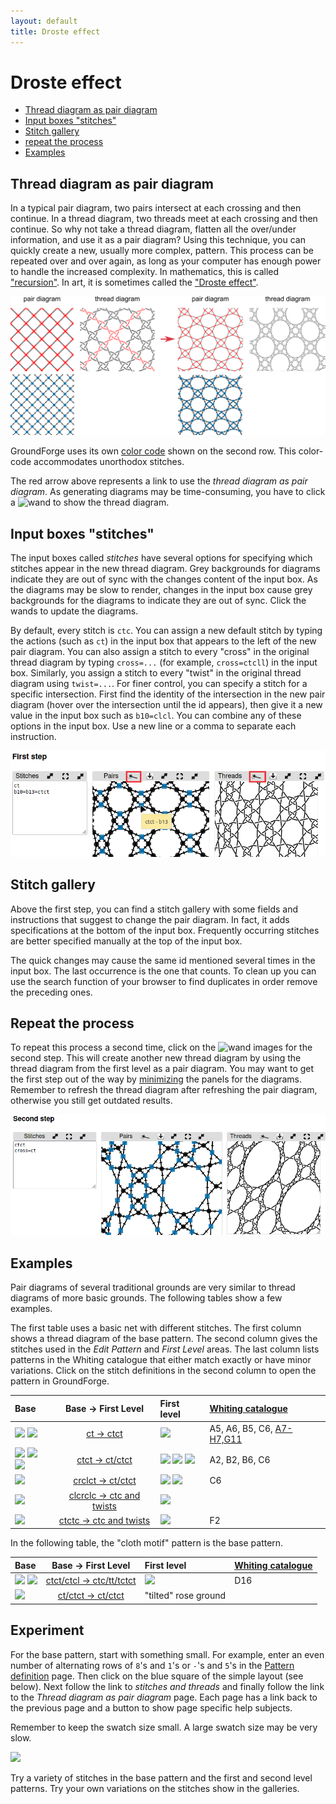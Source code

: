 ```yaml
---
layout: default
title: Droste effect
---
```


Droste effect
=============

* [Thread diagram as pair diagram](#thread-diagram-as-pair-diagram)
* [Input boxes "stitches"](#input-boxes-stitches)
* [Stitch gallery](#stitch-gallery)
* [repeat the process](#repeat-the-process)
* [Examples](#examples)

Thread diagram as pair diagram
------------------------------

In a typical pair diagram, two pairs intersect at each crossing and then continue.  In a thread diagram, two threads meet at each crossing and then continue.  So why not take a thread diagram, flatten all the over/under information, and use it as a pair diagram?  Using this technique, you can quickly create a new, usually more complex, pattern.  This process can be repeated over and over again, as long as your computer has enough power to handle the increased complexity.    In mathematics, this is called ["recursion"](https://en.wikipedia.org/wiki/Recursion).  In art, it is sometimes called the ["Droste effect"](https://en.wikipedia.org/wiki/Droste_effect).

![](images/simple-droste.png)

GroundForge uses its own [color code](/GroundForge-help/color-rules) shown on the second row. 
This color-code accommodates unorthodox stitches.

The red arrow above represents a link to use the _thread diagram as pair diagram_.
As generating diagrams may be time-consuming, you have to click a ![wand](/GroundForge/images/wand.png) to show the thread diagram. 

Input boxes "stitches"
----------------------

The input boxes called _stitches_ have several options for specifying which stitches appear in the new thread diagram.
Grey backgrounds for diagrams indicate they are out of sync with the changes content of the input box.
As the diagrams may be slow to render, changes in the input box cause grey backgrounds for the diagrams to indicate they are out of sync.
Click the wands to update the diagrams.

By default, every stitch is `ctc`.  You can assign a new default stitch by typing the actions (such as `ct`) in the input box that appears to the left of the new pair diagram. You can also assign a stitch to every "cross" in the original thread diagram by typing `cross=...` (for example, `cross=ctcll`) in the input box.  Similarly, you assign a stitch to every "twist" in the original thread diagram using `twist=...`.  For finer control, you can specify a stitch for a specific intersection.  First find the identity of the intersection in the new pair diagram (hover over the intersection until the id appears), then give it a new value in the input box such as `b10=clcl`.  You can combine any of these options in the input box.  Use a new line or a comma to separate each instruction.

![](images/droste-assign-stitches.png)

Stitch gallery
--------------

Above the first step, you can find a stitch gallery with some fields and instructions that suggest to change the pair diagram. 
In fact, it adds specifications at the bottom of the input box.
Frequently occurring stitches are better specified manually at the top of the input box.

The quick changes may cause the same id mentioned several times in the input box. 
The last occurrence is the one that counts.
To clean up you can use the search function of your browser to find duplicates in order remove the preceding ones.

Repeat the process
------------------

To repeat this process a second time, click on the ![wand](/GroundForge/images/wand.png) images for the second step. This will create another new thread diagram by using the thread diagram from the first level as a pair diagram. 
You may want to get the first step out of the way by [minimizing] the panels for the diagrams.
Remember to refresh the thread diagram after refreshing the pair diagram, otherwise you still get outdated results.

[minimizing]: /GroundForge-help/clips/resize

![](images/droste-repeat-assign-stitches.png)


Examples
--------

Pair diagrams of several traditional grounds are very similar to thread diagrams of more basic grounds.  The following tables show a few examples.
 
 The first table uses a basic net with different stitches.   The first column shows a thread diagram of the base pattern.  The second column gives the stitches used in the _Edit Pattern_ and _First Level_ areas.  The last column lists patterns in the Whiting catalogue that either match exactly or have minor variations.  Click on the stitch definitions in the second column to open the pattern in GroundForge.

Base  | Base &rarr; First Level | First level | [Whiting catalogue](/gw-lace-to-gf)
:-----|:-----------------------:|:------------|:--------- 
![](stitches/ct.png) ![](stitches/ct-color1.png) | [ct &rarr; ctct]      | ![](/gw-lace-to-gf/w/page76a.gif) | A5, A6, B5, C6, [A7-H7,G11]
![](stitches/ctct.png) ![](stitches/ctct-color1a.png) ![](stitches/ctct-color1b.png) | [ctct &rarr; ct/ctct] | ![](/gw-lace-to-gf/w/page120a.gif) ![](stitches/ctct-color2a.png) ![](stitches/ctct-color2b.png) | A2, B2, B6, C6
![](stitches/crclct.png) | [crclct &rarr; ct/ctct] | ![](/gw-lace-to-gf/w/page139a.gif) ![](stitches/crclct-color2.png) | C6
![](stitches/clcrclc.png) | [clcrclc &rarr; ctc and twists] | ![](stitches/clcrclc-color2.png)
![](stitches/ctctc.png) | [ctctc &rarr; ctc and twists] | ![](/gw-lace-to-gf/w/page178a.gif) | F2

In the following table, the "cloth motif" pattern is the base pattern.

Base  | Base &rarr; First Level    | First level     | [Whiting catalogue](/gw-lace-to-gf)
:-----|:--------------------------:|:----------------|:--------- 
![](stitches/ctc-ctcr.png) ![](stitches/ctc-ctcr-color.png)  | [ctct/ctcl &rarr; ctc/tt/tctct] | ![](/gw-lace-to-gf/w/page150a.gif) | D16
![](stitches/2x-ct-ctct.png) | [ct/ctct &rarr; ct/ctct] | "tilted" rose ground


[ct &rarr; ctct]: /GroundForge/tiles?tile=-5&tileStitch=ct&droste2=ctct&patchWidth=5&patchHeight=6&shiftColsSW=-2&shiftRowsSW=0&shiftColsSE=1&shiftRowsSE=1
[ctct &rarr; ct/ctct]: /GroundForge/tiles?patchWidth=5&patchHeight=6&b1=ctct&tile=-5&footsideStitch=ctctt&tileStitch=ctct&headsideStitch=ctctt&shiftColsSW=-2&shiftRowsSW=0&shiftColsSE=1&shiftRowsSE=1&droste2=ct,cross=ctct
[crclct &rarr; ct/ctct]: /GroundForge/tiles?tile=-5&tileStitch=crclct&droste2=ctct,b16=b15=b12=ct&patchWidth=5&patchHeight=6&shiftColsSW=-2&shiftRowsSW=0&shiftColsSE=1&shiftRowsSE=1
[clcrclc &rarr; ctc]: /GroundForge/tiles?tile=-5&tileStitch=clcrclc&droste2=ctc,b16=ctct,b13=ctcr,b15=ctcl&patchWidth=5&patchHeight=6&shiftColsSW=-2&shiftRowsSW=0&shiftColsSE=1&shiftRowsSE=1
[clcrclc &rarr; ctc and twists]: /GroundForge/tiles?tile=-5&tileStitch=ctctc&droste2=ctc,B16=ctcttt,B15=ctcrrr,B14=ctclll,b13=ctcctc&patchWidth=5&patchHeight=6&shiftColsSW=-2&shiftRowsSW=0&shiftColsSE=1&shiftRowsSE=1
[ctctc &rarr; ctc and twists]: /GroundForge/tiles?tile=-5&tileStitch=ctctc&droste2=ctc,B16=ctcttt,B15=ctcrrr,B14=ctclll,b13=ctcctc&patchWidth=5&patchHeight=6&shiftColsSW=-2&shiftRowsSW=0&shiftColsSE=1&shiftRowsSE=1

[ctct/ctcl &rarr; ctc/tt/tctct]: /GroundForge/tiles?tile=8,1&a1=ctct&a2=ctcl&droste2=ctc,a24=a15=tt,a14=tctct&patchWidth=4&patchHeight=4&shiftColsSW=0&shiftRowsSW=2&shiftColsSE=1&shiftRowsSE=2
[ct/ctct &rarr; ct/ctct]: /GroundForge/tiles?tile=88,11&tileStitch=ctct&b1=ct&a2=ct&droste2=cross=ctct,twist=ct&patchWidth=6&patchHeight=6&shiftColsSW=0&shiftRowsSW=2&shiftColsSE=2&shiftRowsSE=2
[A7-H7,G11]: /gw-lace-to-gf#val


Experiment
-------------------------

For the base pattern, start with something small.  For example, enter an even number of alternating rows of `8`'s and `1`'s or `-`'s and `5`'s in the [Pattern definition](https://d-bl.github.io/GroundForge/pattern) page. Then click on the blue square of the simple layout (see below).  Next follow the link to _stitches and threads_ and finally follow the link to the _Thread diagram as pair diagram_ page. Each page has a link back to the previous page and a button to show page specific help subjects.

Remember to keep the swatch size small.  A large swatch size may be very slow. 

![](images/init-droste.png)

Try a variety of stitches in the base pattern and the first and second level patterns.
Try your own variations on the stitches show in the galleries.